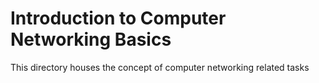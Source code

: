 # Introduction to Computer Networking Basics
This directory houses the concept of computer networking related tasks
